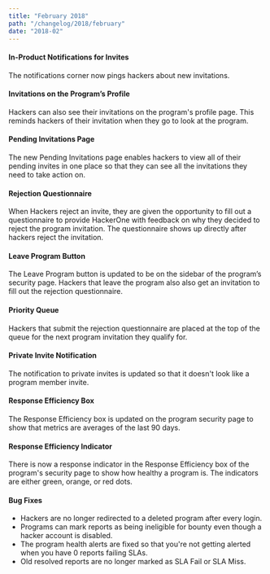```yaml
---
title: "February 2018"
path: "/changelog/2018/february"
date: "2018-02"
---
```


#### In-Product Notifications for Invites
The notifications corner now pings hackers about new invitations.

#### Invitations on the Program’s Profile
Hackers can also see their invitations on the program's profile page. This reminds hackers of their invitation when they go to look at the program.

#### Pending Invitations Page
The new Pending Invitations page enables hackers to view all of their pending invites in one place so that they can see all the invitations they need to take action on.

#### Rejection Questionnaire
When Hackers reject an invite, they are given the opportunity to fill out a questionnaire to provide HackerOne with feedback on why they decided to reject the program invitation. The questionnaire shows up directly after hackers reject the invitation.

#### Leave Program Button
The Leave Program button is updated to be on the sidebar of the program’s security page. Hackers that leave the program also also get an invitation to fill out the rejection questionnaire.

#### Priority Queue
Hackers that submit the rejection questionnaire are placed at the top of the queue for the next program invitation they qualify for.

#### Private Invite Notification
The notification to private invites is updated so that it doesn't look like a program member invite.

#### Response Efficiency Box
The Response Efficiency box is updated on the program security page to show that metrics are averages of the last 90 days.

#### Response Efficiency Indicator
There is now a response indicator in the Response Efficiency box of the program's security page to show how healthy a program is. The indicators are either green, orange, or red dots.

#### Bug Fixes
- Hackers are no longer redirected to a deleted program after every login.
- Programs can mark reports as being ineligible for bounty even though a hacker account is disabled.
- The program health alerts are fixed so that you're not getting alerted when you have 0 reports failing SLAs.
- Old resolved reports are no longer marked as SLA Fail or SLA Miss.
